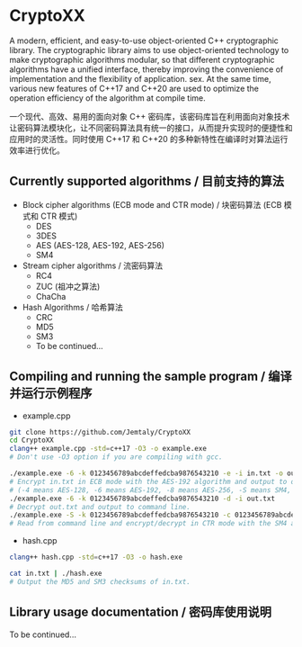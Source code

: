 # CryptoXX

A modern, efficient, and easy-to-use object-oriented C++ cryptographic library. The cryptographic library aims to use object-oriented technology to make cryptographic algorithms modular, so that different cryptographic algorithms have a unified interface, thereby improving the convenience of implementation and the flexibility of application. sex. At the same time, various new features of C++17 and C++20 are used to optimize the operation efficiency of the algorithm at compile time.

一个现代、高效、易用的面向对象 C++ 密码库，该密码库旨在利用面向对象技术让密码算法模块化，让不同密码算法具有统一的接口，从而提升实现时的便捷性和应用时的灵活性。同时使用 C++17 和 C++20 的多种新特性在编译时对算法运行效率进行优化。

## Currently supported algorithms / 目前支持的算法

- Block cipher algorithms (ECB mode and CTR mode) / 块密码算法 (ECB 模式和 CTR 模式)
  - DES
  - 3DES
  - AES (AES-128, AES-192, AES-256)
  - SM4
- Stream cipher algorithms / 流密码算法
  - RC4
  - ZUC (祖冲之算法)
  - ChaCha
- Hash Algorithms / 哈希算法
  - CRC
  - MD5
  - SM3
  - To be continued...

## Compiling and running the sample program / 编译并运行示例程序

- example.cpp

```sh
git clone https://github.com/Jemtaly/CryptoXX
cd CryptoXX
clang++ example.cpp -std=c++17 -O3 -o example.exe
# Don't use -O3 option if you are compiling with gcc.
```

```sh
./example.exe -6 -k 0123456789abcdeffedcba9876543210 -e -i in.txt -o out.txt
# Encrypt in.txt in ECB mode with the AES-192 algorithm and output to out.txt.
# (-4 means AES-128, -6 means AES-192, -8 means AES-256, -S means SM4, KEY and IV are entered in hexadecimal format)
./example.exe -6 -k 0123456789abcdeffedcba9876543210 -d -i out.txt
# Decrypt out.txt and output to command line.
./example.exe -S -k 0123456789abcdeffedcba9876543210 -c 0123456789abcdeffedcba9876543210 -o out.txt
# Read from command line and encrypt/decrypt in CTR mode with the SM4 algorithm.
```

- hash.cpp

```sh
clang++ hash.cpp -std=c++17 -O3 -o hash.exe
```

```sh
cat in.txt | ./hash.exe
# Output the MD5 and SM3 checksums of in.txt.
```

## Library usage documentation / 密码库使用说明

To be continued...

